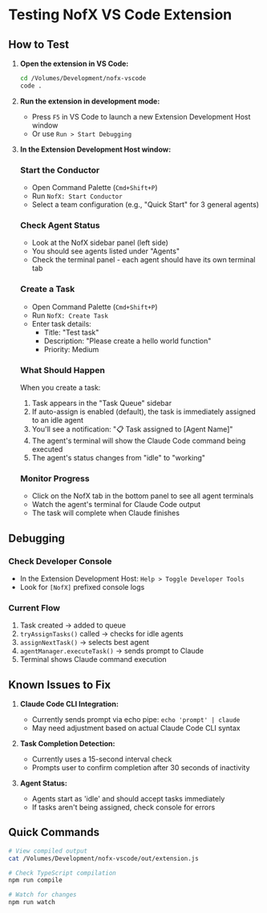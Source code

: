 # Testing NofX VS Code Extension

## How to Test

1. **Open the extension in VS Code:**
   ```bash
   cd /Volumes/Development/nofx-vscode
   code .
   ```

2. **Run the extension in development mode:**
   - Press `F5` in VS Code to launch a new Extension Development Host window
   - Or use `Run > Start Debugging`

3. **In the Extension Development Host window:**

   ### Start the Conductor
   - Open Command Palette (`Cmd+Shift+P`)
   - Run `NofX: Start Conductor`
   - Select a team configuration (e.g., "Quick Start" for 3 general agents)
   
   ### Check Agent Status
   - Look at the NofX sidebar panel (left side)
   - You should see agents listed under "Agents"
   - Check the terminal panel - each agent should have its own terminal tab
   
   ### Create a Task
   - Open Command Palette (`Cmd+Shift+P`)
   - Run `NofX: Create Task`
   - Enter task details:
     - Title: "Test task"
     - Description: "Please create a hello world function"
     - Priority: Medium
   
   ### What Should Happen
   When you create a task:
   1. Task appears in the "Task Queue" sidebar
   2. If auto-assign is enabled (default), the task is immediately assigned to an idle agent
   3. You'll see a notification: "📋 Task assigned to [Agent Name]"
   4. The agent's terminal will show the Claude Code command being executed
   5. The agent's status changes from "idle" to "working"
   
   ### Monitor Progress
   - Click on the NofX tab in the bottom panel to see all agent terminals
   - Watch the agent's terminal for Claude Code output
   - The task will complete when Claude finishes

## Debugging

### Check Developer Console
- In the Extension Development Host: `Help > Toggle Developer Tools`
- Look for `[NofX]` prefixed console logs

### Current Flow
1. Task created → added to queue
2. `tryAssignTasks()` called → checks for idle agents
3. `assignNextTask()` → selects best agent
4. `agentManager.executeTask()` → sends prompt to Claude
5. Terminal shows Claude command execution

## Known Issues to Fix

1. **Claude Code CLI Integration:**
   - Currently sends prompt via echo pipe: `echo 'prompt' | claude`
   - May need adjustment based on actual Claude Code CLI syntax
   
2. **Task Completion Detection:**
   - Currently uses a 15-second interval check
   - Prompts user to confirm completion after 30 seconds of inactivity
   
3. **Agent Status:**
   - Agents start as 'idle' and should accept tasks immediately
   - If tasks aren't being assigned, check console for errors

## Quick Commands

```bash
# View compiled output
cat /Volumes/Development/nofx-vscode/out/extension.js

# Check TypeScript compilation
npm run compile

# Watch for changes
npm run watch
```